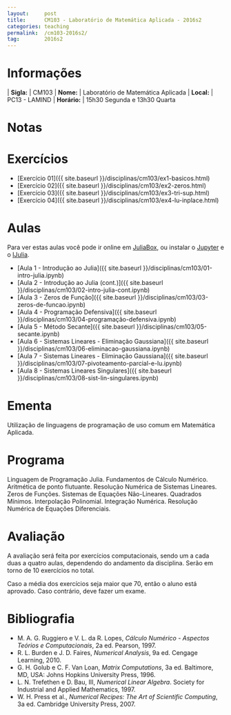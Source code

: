 ```yaml
---
layout:     post
title:      CM103 - Laboratório de Matemática Aplicada - 2016s2
categories: teaching
permalink:  /cm103-2016s2/
tag:        2016s2
---
```


# Informações

  | **Sigla:**   | CM103
  | **Nome:**    | Laboratório de Matemática Aplicada
  | **Local:**   | PC13 - LAMIND
  | **Horário:** | 15h30 Segunda e 13h30 Quarta

# Notas

# Exercícios

  - [Exercício 01]({{ site.baseurl }}/disciplinas/cm103/ex1-basicos.html)
  - [Exercício 02]({{ site.baseurl }}/disciplinas/cm103/ex2-zeros.html)
  - [Exercício 03]({{ site.baseurl }}/disciplinas/cm103/ex3-tri-sup.html)
  - [Exercício 04]({{ site.baseurl }}/disciplinas/cm103/ex4-lu-inplace.html)

# Aulas

Para ver estas aulas você pode ir online em
[JuliaBox](https://www.juliabox.org),
ou instalar o [Jupyter](https://jupyter.org/) e o
[IJulia](https://github.com/JuliaLang/IJulia.jl).

  - [Aula 1 - Introdução ao Julia]({{ site.baseurl }}/disciplinas/cm103/01-intro-julia.ipynb)
  - [Aula 2 - Introdução ao Julia (cont.)]({{ site.baseurl }}/disciplinas/cm103/02-intro-julia-cont.ipynb)
  - [Aula 3 - Zeros de Função]({{ site.baseurl }}/disciplinas/cm103/03-zeros-de-funcao.ipynb)
  - [Aula 4 - Programação Defensiva]({{ site.baseurl }}/disciplinas/cm103/04-programação-defensiva.ipynb)
  - [Aula 5 - Método Secante]({{ site.baseurl }}/disciplinas/cm103/05-secante.ipynb)
  - [Aula 6 - Sistemas Lineares - Eliminação Gaussiana]({{ site.baseurl
    }}/disciplinas/cm103/06-eliminacao-gaussiana.ipynb)
  - [Aula 7 - Sistemas Lineares - Eliminação Gaussiana]({{ site.baseurl
    }}/disciplinas/cm103/07-pivoteamento-parcial-e-lu.ipynb)
  - [Aula 8 - Sistemas Lineares Singulares]({{ site.baseurl
    }}/disciplinas/cm103/08-sist-lin-singulares.ipynb)

# Ementa

Utilização de linguagens de programação de uso comum em Matemática Aplicada.

# Programa

Linguagem de Programação Julia. Fundamentos de Cálculo Numérico. Aritmética de
ponto flutuante. Resolução Numérica de Sistemas Lineares. Zeros de Funções.
Sistemas de Equações Não-Lineares. Quadrados Mínimos. Interpolação Polinomial.
Integração Numérica. Resolução Numérica de Equações Diferenciais.

# Avaliação

A avaliação será feita por exercícios computacionais, sendo um a cada duas a
quatro aulas, dependendo do andamento da disciplina. Serão em torno de 10
exercícios no total.

Caso a média dos exercícios seja maior que 70, então o aluno está aprovado.
Caso contrário, deve fazer um exame.

# Bibliografia

  - M. A. G. Ruggiero e V. L. da R. Lopes, *Cálculo Numérico - Aspectos Teórios e
   Computacionais*, 2a ed. Pearson, 1997.
  - R. L. Burden e J. D. Faires, *Numerical Analysis*, 9a ed. Cengage Learning,
    2010.
  - G. H. Golub e C. F. Van Loan, *Matrix Computations*, 3a ed. Baltimore, MD,
    USA: Johns Hopkins University Press, 1996.
  - L. N. Trefethen e D. Bau, III, *Numerical Linear Algebra*. Society for
    Industrial and Applied Mathematics, 1997.
  - W. H. Press et al., *Numerical Recipes: The Art of Scientific Computing*, 3a
    ed. Cambridge University Press, 2007.
